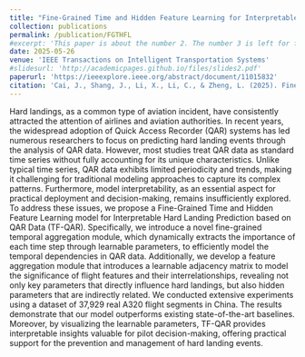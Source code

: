 ```yaml
---
title: "Fine-Grained Time and Hidden Feature Learning for Interpretable Hard Landing Prediction Based on QAR Data"
collection: publications
permalink: /publication/FGTHFL
#excerpt: 'This paper is about the number 2. The number 3 is left for future work.'
date: 2025-05-26
venue: 'IEEE Transactions on Intelligent Transportation Systems'
#slidesurl: 'http://academicpages.github.io/files/slides2.pdf'
paperurl: 'https://ieeexplore.ieee.org/abstract/document/11015832'
citation: 'Cai, J., Shang, J., Li, X., Li, C., & Zheng, L. (2025). Fine-Grained Time and Hidden Feature Learning for Interpretable Hard Landing Prediction Based on QAR Data. IEEE Transactions on Intelligent Transportation Systems.'
---
```


Hard landings, as a common type of aviation incident, have consistently attracted the attention of airlines and aviation authorities. In recent years, the widespread adoption of Quick Access Recorder (QAR) systems has led numerous researchers to focus on predicting hard landing events through the analysis of QAR data. However, most studies treat QAR data as standard time series without fully accounting for its unique characteristics. Unlike typical time series, QAR data exhibits limited periodicity and trends, making it challenging for traditional modeling approaches to capture its complex patterns. Furthermore, model interpretability, as an essential aspect for practical deployment and decision-making, remains insufficiently explored. To address these issues, we propose a Fine-Grained Time and Hidden Feature Learning model for Interpretable Hard Landing Prediction based on QAR Data (TF-QAR). Specifically, we introduce a novel fine-grained temporal aggregation module, which dynamically extracts the importance of each time step through learnable parameters, to efficiently model the temporal dependencies in QAR data. Additionally, we develop a feature aggregation module that introduces a learnable adjacency matrix to model the significance of flight features and their interrelationships, revealing not only key parameters that directly influence hard landings, but also hidden parameters that are indirectly related. We conducted extensive experiments using a dataset of 37,929 real A320 flight segments in China. The results demonstrate that our model outperforms existing state-of-the-art baselines. Moreover, by visualizing the learnable parameters, TF-QAR provides interpretable insights valuable for pilot decision-making, offering practical support for the prevention and management of hard landing events.
